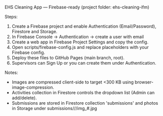 EHS Cleaning App — Firebase-ready (project folder: ehs-cleaning-ifm)

Steps:
1. Create a Firebase project and enable Authentication (Email/Password), Firestore and Storage.
2. In Firebase Console -> Authentication -> create a user with email
3. Create a web app in Firebase Project Settings and copy the config.
4. Open scripts/firebase-config.js and replace placeholders with your Firebase config.
5. Deploy these files to GitHub Pages (main branch, root).
6. Supervisors can Sign Up or you can create them under Authentication.

Notes:
- Images are compressed client-side to target <300 KB using browser-image-compression.
- Activities collection in Firestore controls the dropdown list (Admin can add/delete).
- Submissions are stored in Firestore collection 'submissions' and photos in Storage under submissions/<date>/<id>/img_#.jpg


